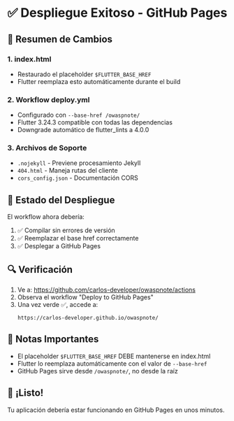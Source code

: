 # ✅ Despliegue Exitoso - GitHub Pages

## 🎯 Resumen de Cambios

### 1. **index.html**
- Restaurado el placeholder `$FLUTTER_BASE_HREF`
- Flutter reemplaza esto automáticamente durante el build

### 2. **Workflow deploy.yml**
- Configurado con `--base-href /owaspnote/`
- Flutter 3.24.3 compatible con todas las dependencias
- Downgrade automático de flutter_lints a 4.0.0

### 3. **Archivos de Soporte**
- `.nojekyll` - Previene procesamiento Jekyll
- `404.html` - Maneja rutas del cliente
- `cors_config.json` - Documentación CORS

## 🚀 Estado del Despliegue

El workflow ahora debería:
1. ✅ Compilar sin errores de versión
2. ✅ Reemplazar el base href correctamente
3. ✅ Desplegar a GitHub Pages

## 🔍 Verificación

1. Ve a: https://github.com/carlos-developer/owaspnote/actions
2. Observa el workflow "Deploy to GitHub Pages"
3. Una vez verde ✅, accede a:
   ```
   https://carlos-developer.github.io/owaspnote/
   ```

## 📝 Notas Importantes

- El placeholder `$FLUTTER_BASE_HREF` DEBE mantenerse en index.html
- Flutter lo reemplaza automáticamente con el valor de `--base-href`
- GitHub Pages sirve desde `/owaspnote/`, no desde la raíz

## 🎉 ¡Listo!

Tu aplicación debería estar funcionando en GitHub Pages en unos minutos.